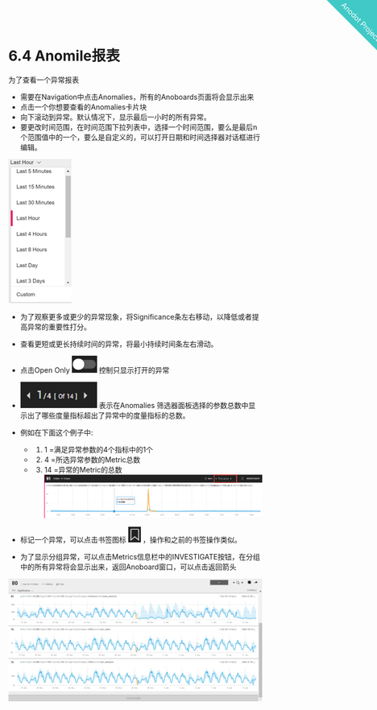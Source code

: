 
<html>
    <a href="https://www.anodot.com/" class="homepage-corner" aria-label="View source on Github">
        <svg width="100" height="100" viewBox="0 0 250 250" style="fill:#40c9c6; color:#fff; position: fixed; top: 0; border: 0; right: 0;" aria-hidden="true">
            <path d="M0,0 L250,250 L250,0 Z"></path>
            <text x="40" y="40" fill="white" style="font-size: 36px;" size="20" transform="rotate(45 70,70)">Anodot Project</text>
        </svg>
    </a>
    </style>
</html>


# 6.4 Anomile报表

为了查看一个异常报表
- 需要在Navigation中点击Anomalies，所有的Anoboards页面将会显示出来
- 点击一个你想要查看的Anomalies卡片块
- 向下滚动到异常。默认情况下，显示最后一小时的所有异常。
- 要更改时间范围，在时间范围下拉列表中，选择一个时间范围，要么是最后n个范围值中的一个，要么是自定义的，可以打开日期和时间选择器对话框进行编辑。

![image](4_anomile_chart/anomile_chart_01.png)

- 为了观察更多或更少的异常现象，将Significance条左右移动，以降低或者提高异常的重要性打分。
- 查看更短或更长持续时间的异常，将最小持续时间条左右滑动。
- 点击Open Only ![image](4_anomile_chart/anomile_chart_02.png) 控制只显示打开的异常
-  ![image](4_anomile_chart/anomile_chart_03.png) 表示在Anomalies 筛选器面板选择的参数总数中显示出了哪些度量指标超出了异常中的度量指标的总数。  
- 例如在下面这个例子中:
  - 1)	1 =满足异常参数的4个指标中的1个
  - 2)	4 =所选异常参数的Metric总数
  - 3)	14 =异常的Metric的总数
 ![image](4_anomile_chart/anomile_chart_04.png)

 - 标记一个异常，可以点击书签图标 ![image](4_anomile_chart/anomile_chart_05.png) ，操作和之前的书签操作类似。
 - 为了显示分组异常，可以点击Metrics信息栏中的INVESTIGATE按钮，在分组中的所有异常将会显示出来，返回Anoboard窗口，可以点击返回箭头

 ![image](4_anomile_chart/anomile_chart_06.png)
